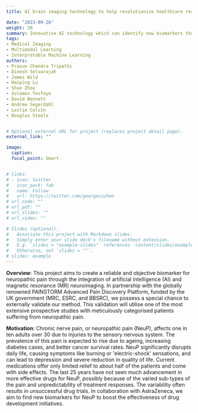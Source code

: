 ```yaml
---
title: AI brain imaging technology to help revolutionise healthcare research for patients with chronic nerve pain (UKRI funded) 

date: "2023-09-26"
weight: 30
summary: Innovative AI technology which can identify new biomarkers that could lead to more effective chronic nerve pain treatments to revolutionise healthcare
tags:
- Medical Imaging
- Multimodal Learning
- Interpretable Machine Learning
authors:
- Prasun Chandra Tripathi
- Dinesh Selvarajah
- James Wild
- Haiping Lu
- Shuo Zhou 
- Solomon Tesfaye 
- David Bennett
- Andrew Segerdahl
- Leslie Colvin
- Douglas Steele


# Optional external URL for project (replaces project detail page).
external_link: ""

image:
  caption:
  focal_point: Smart


# links:
# - icon: twitter
#   icon_pack: fab
#   name: Follow
#   url: https://twitter.com/georgecushen
# url_code: ""
# url_pdf: ""
# url_slides: ""
# url_video: ""

# Slides (optional).
#   Associate this project with Markdown slides.
#   Simply enter your slide deck's filename without extension.
#   E.g. `slides = "example-slides"` references `content/slides/example-slides.md`.
#   Otherwise, set `slides = ""`.
# slides: example
---
```

<b>Overview</b>: This project aims to create a reliable and objective biomarker for neuropathic pain through the integration of artificial intelligence (AI) and magnetic resonance (MR) neuroimaging. In partnership with the globally renowned PAINSTORM Advanced Pain Discovery Platform, funded by the UK government (MRC, ESRC, and BBSRC), we possess a special chance to externally validate our method. This validation will utilise one of the most extensive prospective studies with meticulously categorised patients suffering from neuropathic pain. 

<b>Motivation</b>: Chronic nerve pain, or neuropathic pain (NeuP), affects one in ten adults over 30 due to injuries to the sensory nervous system. The prevalence of this pain is expected to rise due to ageing, increasing diabetes cases, and better cancer survival rates. NeuP significantly disrupts daily life, causing symptoms like burning or 'electric-shock' sensations, and can lead to depression and severe reduction in quality of life. Current medications offer only limited relief to about half of the patients and come with side effects. The last 25 years have not seen much advancement in more effective drugs for NeuP, possibly because of the varied sub-types of the pain and unpredictability of treatment responses. The variability often results in unsuccessful drug trials. In collaboration with AstraZeneca, we aim to find new biomarkers for NeuP to boost the effectiveness of drug development initiatives.



